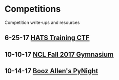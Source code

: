 # Competitions
Competition write-ups and resources


## 6-25-17 [HATS Training CTF](6-24-17:HATS-Training-CTF/README.md)

## 10-10-17 [NCL Fall 2017 Gymnasium](10-10-17:NCL-Fall-2017-Gymnasium)

## 10-14-17 [Booz Allen's PyNight](10-14-17:PyNight)


